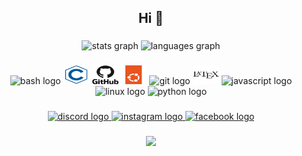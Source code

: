 <h2 align="center">Hi 👋</h2>

###

<div align="center">
  <img src="https://github-readme-stats.vercel.app/api?hide_title=false&hide_rank=false&show_icons=true&include_all_commits=false&count_private=true&disable_animations=false&theme=nightowl&locale=en&hide_border=false&username=Vai838" height="150" alt="stats graph"  />
  <img src="https://github-readme-stats.vercel.app/api/top-langs?locale=en&hide_title=false&layout=compact&card_width=320&langs_count=5&hide=css&theme=nightowl&hide_border=false&username=Vai838" height="150" alt="languages graph"  />
</div>

###

<div align="center">
  <img src="https://cdn.jsdelivr.net/gh/devicons/devicon/icons/bash/bash-original.svg" height="30" width="42" alt="bash logo"  />
  <img src="https://github.com/devicons/devicon/blob/v2.16.0/icons/c/c-line.svg" height="30" width="42" alt="c logo"  />
  <img src="https://github.com/devicons/devicon/blob/v2.16.0/icons/github/github-original-wordmark.svg" height="30" width="42" alt="Github"  />
  <!img src="https://github.com/devicons/devicon/blob/v2.16.0/icons/gimp/gimp-original.svg" alt="Gimp"  />
<!img src="https://github.com/devicons/devicon/blob/v2.16.0/icons/matplotlib/matplotlib-original.svg" alt="matplotlib"  />

  <img src="https://github.com/devicons/devicon/blob/v2.16.0/icons/ubuntu/ubuntu-original.svg" height="30" width="42" alt="Ubuntu"  />
  <img src="https://cdn.jsdelivr.net/gh/devicons/devicon/icons/git/git-original.svg" height="30" width="42" alt="git logo"  />
  <img src="https://github.com/devicons/devicon/blob/v2.16.0/icons/latex/latex-original.svg" height="30" width="42" alt="LaTeX"  />
  <img src="https://cdn.jsdelivr.net/gh/devicons/devicon/icons/javascript/javascript-plain.svg" height="30" width="42" alt="javascript logo"  />
  <img src="https://cdn.jsdelivr.net/gh/devicons/devicon/icons/linux/linux-original.svg" height="30" width="42" alt="linux logo"  />
  <img src="https://cdn.jsdelivr.net/gh/devicons/devicon/icons/python/python-original.svg" height="30" width="42" alt="python logo"  />
</div>

###

<div align="center">
  <a href="https://discord.com/users/591631615000576030" target="_blank">
    <img src="https://img.icons8.com/?size=52&id=D2NqKl85S8Ye&format=png" alt="discord logo"  />
  </a>
  <a href="https://www.instagram.com/vaishnav_sankar.k" target="_blank">
    <img src="https://img.icons8.com/?size=52&id=nj0Uj45LGUYh&format=png" alt="instagram logo"  />
  </a>
  <a href="https://www.facebook.com/@vaishnav.sankarkeloth" target="_blank">
    <img src="https://img.icons8.com/?size=52&id=jZ0kw76QEzJU&format=png" alt="facebook logo"  />
  </a>
</div>

###

<div align="center">
  <img src="https://profile-counter.glitch.me/Vai838/count.svg?"  />
</div>

###
